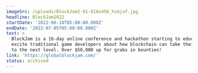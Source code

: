 ```yaml
---
imageSrc: /uploads/BlockJam2-01-810x456_hcmjuf.jpg
headline: BlockJam2022
startDate: '2022-06-18T05:00:00.000Z'
endDate: '2022-07-05T05:00:00.000Z'
text: >
  BlockJam is a 16-day online conference and hackathon starting to educate and
  excite traditional game developers about how blockchain can take their games
  to the next level. Over $50,000 up for grabs in bounties!
link: 'https://globalblockjam.com/'
status: archived
---
```


